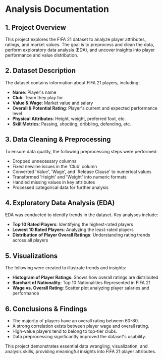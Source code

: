 
# Analysis Documentation

## **1. Project Overview**
This project explores the FIFA 21 dataset to analyze player attributes, ratings, and market values. The goal is to preprocess and clean the data, perform exploratory data analysis (EDA), and uncover insights into player performance and value distribution.

## **2. Dataset Description**
The dataset contains information about FIFA 21 players, including:
- **Name**: Player's name
- **Club**: Team they play for
- **Value & Wage**: Market value and salary
- **Overall & Potential Rating**: Player's current and expected performance level
- **Physical Attributes**: Height, weight, preferred foot, etc.
- **Skill Metrics**: Passing, shooting, dribbling, defending, etc.

## **3. Data Cleaning & Preprocessing**
To ensure data quality, the following preprocessing steps were performed:
- Dropped unnecessary columns
- Fixed newline issues in the 'Club' column
- Converted 'Value', 'Wage', and 'Release Clause' to numerical values
- Transformed 'Height' and 'Weight' into numeric formats
- Handled missing values in key attributes
- Processed categorical data for further analysis

## **4. Exploratory Data Analysis (EDA)**
EDA was conducted to identify trends in the dataset. Key analyses include:
- **Top 10 Rated Players**: Identifying the highest-rated players
- **Lowest 10 Rated Players**: Analyzing the least-rated players
- **Distribution of Player Overall Ratings**: Understanding rating trends across all players

## **5. Visualizations**
The following were created to illustrate trends and insights:
- **Histogram of Player Ratings**: Shows how overall ratings are distributed
- **Barchart of Nationality**: Top 10 Nationalities Represented in FIFA 21
- **Wage vs. Overall Rating**: Scatter plot analyzing player salaries and performance

## **6. Conclusions & Findings**
- The majority of players have an overall rating between 60-80.
- A strong correlation exists between player wage and overall rating.
- High-value players tend to belong to top-tier clubs.
- Data preprocessing significantly improved the dataset's usability.

This project demonstrates essential data wrangling, visualization, and analysis skills, providing meaningful insights into FIFA 21 player attributes.
```

